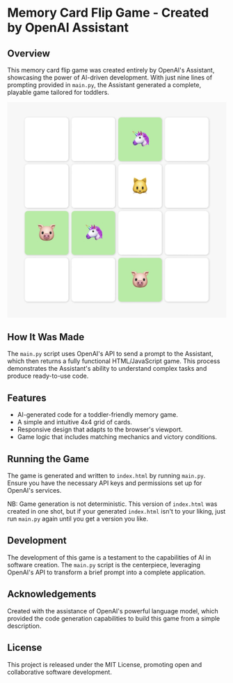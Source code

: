 # Memory Card Flip Game - Created by OpenAI Assistant

## Overview

This memory card flip game was created entirely by OpenAI's Assistant, showcasing the power of AI-driven development. With just nine lines of prompting provided in `main.py`, the Assistant generated a complete, playable game tailored for toddlers.

![Screenshot of a sample generated game](index.html.jpg)

## How It Was Made

The `main.py` script uses OpenAI's API to send a prompt to the Assistant, which then returns a fully functional HTML/JavaScript game. This process demonstrates the Assistant's ability to understand complex tasks and produce ready-to-use code.

## Features

- AI-generated code for a toddler-friendly memory game.
- A simple and intuitive 4x4 grid of cards.
- Responsive design that adapts to the browser's viewport.
- Game logic that includes matching mechanics and victory conditions.

## Running the Game

The game is generated and written to `index.html` by running `main.py`. Ensure you have the necessary API keys and permissions set up for OpenAI's services.

NB: Game generation is not deterministic. This version of `index.html` was created in one shot, but if your generated `index.html` isn't to your liking, just run `main.py` again until you get a version you like.

## Development

The development of this game is a testament to the capabilities of AI in software creation. The `main.py` script is the centerpiece, leveraging OpenAI's API to transform a brief prompt into a complete application.

## Acknowledgements

Created with the assistance of OpenAI's powerful language model, which provided the code generation capabilities to build this game from a simple description.

## License

This project is released under the MIT License, promoting open and collaborative software development.
